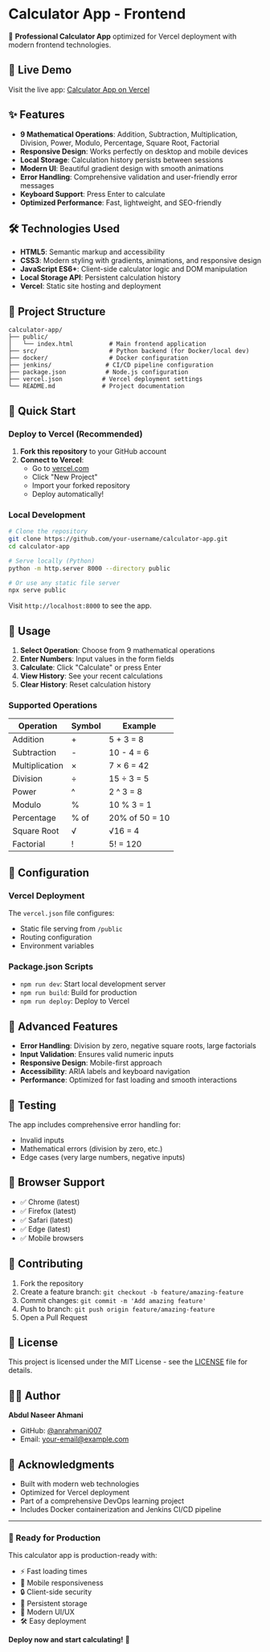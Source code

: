 # Calculator App - Frontend

🧮 **Professional Calculator App** optimized for Vercel deployment with modern frontend technologies.

## 🚀 Live Demo

Visit the live app: [Calculator App on Vercel](https://your-calculator-app.vercel.app)

## ✨ Features

- **9 Mathematical Operations**: Addition, Subtraction, Multiplication, Division, Power, Modulo, Percentage, Square Root, Factorial
- **Responsive Design**: Works perfectly on desktop and mobile devices
- **Local Storage**: Calculation history persists between sessions
- **Modern UI**: Beautiful gradient design with smooth animations
- **Error Handling**: Comprehensive validation and user-friendly error messages
- **Keyboard Support**: Press Enter to calculate
- **Optimized Performance**: Fast, lightweight, and SEO-friendly

## 🛠️ Technologies Used

- **HTML5**: Semantic markup and accessibility
- **CSS3**: Modern styling with gradients, animations, and responsive design
- **JavaScript ES6+**: Client-side calculator logic and DOM manipulation
- **Local Storage API**: Persistent calculation history
- **Vercel**: Static site hosting and deployment

## 📁 Project Structure

```
calculator-app/
├── public/
│   └── index.html          # Main frontend application
├── src/                    # Python backend (for Docker/local dev)
├── docker/                 # Docker configuration
├── jenkins/               # CI/CD pipeline configuration
├── package.json           # Node.js configuration
├── vercel.json           # Vercel deployment settings
└── README.md             # Project documentation
```

## 🚀 Quick Start

### Deploy to Vercel (Recommended)

1. **Fork this repository** to your GitHub account
2. **Connect to Vercel**:
   - Go to [vercel.com](https://vercel.com)
   - Click "New Project"
   - Import your forked repository
   - Deploy automatically!

### Local Development

```bash
# Clone the repository
git clone https://github.com/your-username/calculator-app.git
cd calculator-app

# Serve locally (Python)
python -m http.server 8000 --directory public

# Or use any static file server
npx serve public
```

Visit `http://localhost:8000` to see the app.

## 🎯 Usage

1. **Select Operation**: Choose from 9 mathematical operations
2. **Enter Numbers**: Input values in the form fields
3. **Calculate**: Click "Calculate" or press Enter
4. **View History**: See your recent calculations
5. **Clear History**: Reset calculation history

### Supported Operations

| Operation | Symbol | Example |
|-----------|---------|---------|
| Addition | + | 5 + 3 = 8 |
| Subtraction | - | 10 - 4 = 6 |
| Multiplication | × | 7 × 6 = 42 |
| Division | ÷ | 15 ÷ 3 = 5 |
| Power | ^ | 2 ^ 3 = 8 |
| Modulo | % | 10 % 3 = 1 |
| Percentage | % of | 20% of 50 = 10 |
| Square Root | √ | √16 = 4 |
| Factorial | ! | 5! = 120 |

## 🔧 Configuration

### Vercel Deployment

The `vercel.json` file configures:
- Static file serving from `/public`
- Routing configuration
- Environment variables

### Package.json Scripts

- `npm run dev`: Start local development server
- `npm run build`: Build for production
- `npm run deploy`: Deploy to Vercel

## 🌟 Advanced Features

- **Error Handling**: Division by zero, negative square roots, large factorials
- **Input Validation**: Ensures valid numeric inputs
- **Responsive Design**: Mobile-first approach
- **Accessibility**: ARIA labels and keyboard navigation
- **Performance**: Optimized for fast loading and smooth interactions

## 🧪 Testing

The app includes comprehensive error handling for:
- Invalid inputs
- Mathematical errors (division by zero, etc.)
- Edge cases (very large numbers, negative inputs)

## 📱 Browser Support

- ✅ Chrome (latest)
- ✅ Firefox (latest)
- ✅ Safari (latest)
- ✅ Edge (latest)
- ✅ Mobile browsers

## 🤝 Contributing

1. Fork the repository
2. Create a feature branch: `git checkout -b feature/amazing-feature`
3. Commit changes: `git commit -m 'Add amazing feature'`
4. Push to branch: `git push origin feature/amazing-feature`
5. Open a Pull Request

## 📝 License

This project is licensed under the MIT License - see the [LICENSE](LICENSE) file for details.

## 👨‍💻 Author

**Abdul Naseer Ahmani**
- GitHub: [@anrahmani007](https://github.com/anrahmani007)
- Email: your-email@example.com

## 🙏 Acknowledgments

- Built with modern web technologies
- Optimized for Vercel deployment
- Part of a comprehensive DevOps learning project
- Includes Docker containerization and Jenkins CI/CD pipeline

---

### 🚀 Ready for Production

This calculator app is production-ready with:
- ⚡ Fast loading times
- 📱 Mobile responsiveness  
- 🔒 Client-side security
- 💾 Persistent storage
- 🎨 Modern UI/UX
- 🛠️ Easy deployment

**Deploy now and start calculating!** 🧮
